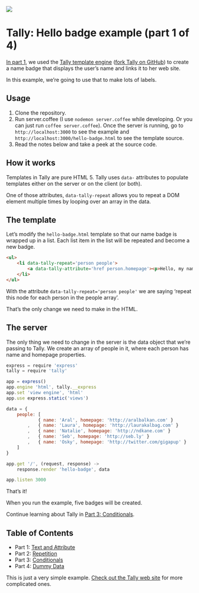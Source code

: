 <img src='http://aralbalkan.com/images/tally-label-printer.png'>

Tally: Hello badge example (part 1 of 4)
===

[In part 1](https://github.com/aral/tally-hello-badge-1-text-and-attribute), we used the [Tally template engine](http://tally.jit.su) ([fork Tally on GitHub](https://github.com/aral/tally)) to create a name badge that displays the user’s name and links it to her web site.

In this example, we’re going to use that to make lots of labels.

Usage
---

1. Clone the repository.
2. Run server.coffee (I use ```nodemon server.coffee``` while developing. Or you can just run ```coffee server.coffee```). Once the server is running, go to ```http://localhost:3000``` to see the example and ```http://localhost:3000/hello-badge.html``` to see the template source.
3. Read the notes below and take a peek at the source code.

How it works
---

Templates in Tally are pure HTML 5. Tally uses ```data-``` attributes to populate templates either on the server or on the client (or both).

One of those attributes, ```data-tally-repeat``` allows you to repeat a DOM element multiple times by looping over an array in the data.

The template
---

Let’s modify the ```hello-badge.html``` template so that our name badge is wrapped up in a list. Each list item in the list will be repeated and become a new badge.

```html
<ul>
	<li data-tally-repeat='person people'>
		<a data-tally-attribute='href person.homepage'><p>Hello, my name is <span data-tally-text='person.name'>Inigo Montoya</span></p></a>
	</li>
</ul>
```

With the attribute ```data-tally-repeat='person people'``` we are saying ‘repeat this node for each person in the people array’.

That’s the only change we need to make in the HTML.

The server
---

The only thing we need to change in the server is the data object that we’re passing to Tally. We create an array of people in it, where each person has name and homepage properties.

```javascript
express = require 'express'
tally = require 'tally'

app = express()
app.engine 'html', tally.__express
app.set 'view engine', 'html'
app.use express.static('views')

data = {
	people: [
			{ name: 'Aral', homepage: 'http://aralbalkan.com' }
		,	{ name: 'Laura', homepage: 'http://laurakalbag.com' }
		, 	{ name: 'Natalie', homepage: 'http://ndkane.com' }
		, 	{ name: 'Seb', homepage: 'http://seb.ly' }
		,	{ name: 'Osky', homepage: 'http://twitter.com/gigapup' }
	]
}

app.get '/', (request, response) ->
	response.render 'hello-badge', data

app.listen 3000
```

That’s it!

When you run the example, five badges will be created.

Continue learning about Tally in [Part 3: Conditionals](https://github.com/aral/tally-hello-badge-3-conditionals).

Table of Contents
---

* Part 1: [Text and Attribute](https://github.com/aral/tally-hello-badge-1-text-and-attribute)
* Part 2: [Repetition](https://github.com/aral/tally-hello-badge-2-repetition)
* Part 3: [Conditionals](https://github.com/aral/tally-hello-badge-3-conditionals)
* Part 4: [Dummy Data](https://github.com/aral/tally-hello-badge-4-dummy-data)


This is just a very simple example. [Check out the Tally web site](http://tally.jit.su) for more complicated ones.